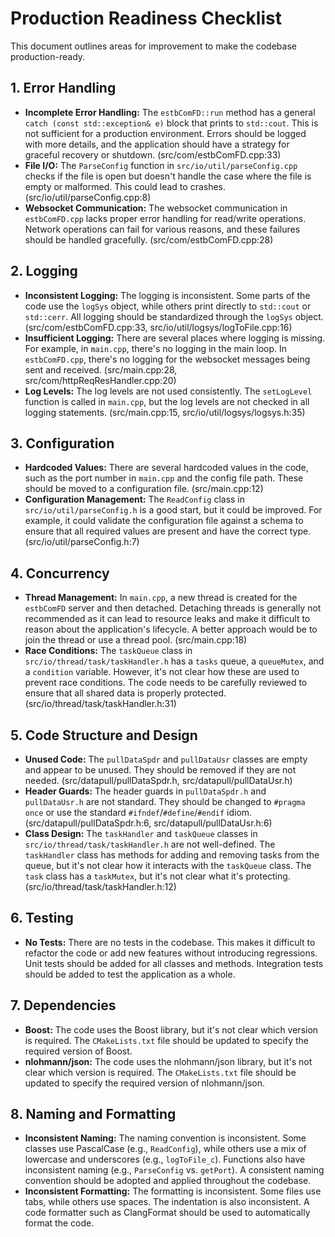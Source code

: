 # Production Readiness Checklist

This document outlines areas for improvement to make the codebase production-ready.

## 1. Error Handling

- **Incomplete Error Handling:** The `estbComFD::run` method has a general `catch (const std::exception& e)` block that prints to `std::cout`. This is not sufficient for a production environment. Errors should be logged with more details, and the application should have a strategy for graceful recovery or shutdown. (src/com/estbComFD.cpp:33)
- **File I/O:** The `ParseConfig` function in `src/io/util/parseConfig.cpp` checks if the file is open but doesn't handle the case where the file is empty or malformed. This could lead to crashes. (src/io/util/parseConfig.cpp:8)
- **Websocket Communication:** The websocket communication in `estbComFD.cpp` lacks proper error handling for read/write operations. Network operations can fail for various reasons, and these failures should be handled gracefully. (src/com/estbComFD.cpp:28)

## 2. Logging

- **Inconsistent Logging:** The logging is inconsistent. Some parts of the code use the `logSys` object, while others print directly to `std::cout` or `std::cerr`. All logging should be standardized through the `logSys` object. (src/com/estbComFD.cpp:33, src/io/util/logsys/logToFile.cpp:16)
- **Insufficient Logging:** There are several places where logging is missing. For example, in `main.cpp`, there's no logging in the main loop. In `estbComFD.cpp`, there's no logging for the websocket messages being sent and received. (src/main.cpp:28, src/com/httpReqResHandler.cpp:20)
- **Log Levels:** The log levels are not used consistently. The `setLogLevel` function is called in `main.cpp`, but the log levels are not checked in all logging statements. (src/main.cpp:15, src/io/util/logsys/logsys.h:35)

## 3. Configuration

- **Hardcoded Values:** There are several hardcoded values in the code, such as the port number in `main.cpp` and the config file path. These should be moved to a configuration file. (src/main.cpp:12)
- **Configuration Management:** The `ReadConfig` class in `src/io/util/parseConfig.h` is a good start, but it could be improved. For example, it could validate the configuration file against a schema to ensure that all required values are present and have the correct type. (src/io/util/parseConfig.h:7)

## 4. Concurrency

- **Thread Management:** In `main.cpp`, a new thread is created for the `estbComFD` server and then detached. Detaching threads is generally not recommended as it can lead to resource leaks and make it difficult to reason about the application's lifecycle. A better approach would be to join the thread or use a thread pool. (src/main.cpp:18)
- **Race Conditions:** The `taskQueue` class in `src/io/thread/task/taskHandler.h` has a `tasks` queue, a `queueMutex`, and a `condition` variable. However, it's not clear how these are used to prevent race conditions. The code needs to be carefully reviewed to ensure that all shared data is properly protected. (src/io/thread/task/taskHandler.h:31)

## 5. Code Structure and Design

- **Unused Code:** The `pullDataSpdr` and `pullDataUsr` classes are empty and appear to be unused. They should be removed if they are not needed. (src/datapull/pullDataSpdr.h, src/datapull/pullDataUsr.h)
- **Header Guards:** The header guards in `pullDataSpdr.h` and `pullDataUsr.h` are not standard. They should be changed to `#pragma once` or use the standard `#ifndef`/`#define`/`#endif` idiom. (src/datapull/pullDataSpdr.h:6, src/datapull/pullDataUsr.h:6)
- **Class Design:** The `taskHandler` and `taskQueue` classes in `src/io/thread/task/taskHandler.h` are not well-defined. The `taskHandler` class has methods for adding and removing tasks from the queue, but it's not clear how it interacts with the `taskQueue` class. The `task` class has a `taskMutex`, but it's not clear what it's protecting. (src/io/thread/task/taskHandler.h:12)

## 6. Testing

- **No Tests:** There are no tests in the codebase. This makes it difficult to refactor the code or add new features without introducing regressions. Unit tests should be added for all classes and methods. Integration tests should be added to test the application as a whole.

## 7. Dependencies

- **Boost:** The code uses the Boost library, but it's not clear which version is required. The `CMakeLists.txt` file should be updated to specify the required version of Boost.
- **nlohmann/json:** The code uses the nlohmann/json library, but it's not clear which version is required. The `CMakeLists.txt` file should be updated to specify the required version of nlohmann/json.

## 8. Naming and Formatting

- **Inconsistent Naming:** The naming convention is inconsistent. Some classes use PascalCase (e.g., `ReadConfig`), while others use a mix of lowercase and underscores (e.g., `logToFile_c`). Functions also have inconsistent naming (e.g., `ParseConfig` vs. `getPort`). A consistent naming convention should be adopted and applied throughout the codebase.
- **Inconsistent Formatting:** The formatting is inconsistent. Some files use tabs, while others use spaces. The indentation is also inconsistent. A code formatter such as ClangFormat should be used to automatically format the code.